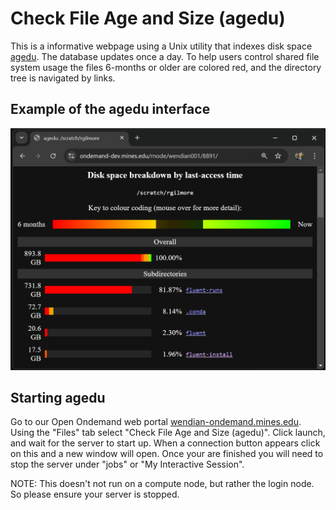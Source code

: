 # Check File Age and Size (agedu)

This is a informative webpage using a Unix utility that indexes disk space [agedu](https://www.chiark.greenend.org.uk/~sgtatham/agedu/). The database updates once a day. To help users control shared file system usage the files 6-months or older are colored red, and the directory tree is navigated by links.

## Example of the agedu interface

![Scratch usage](images/agedu.png)

## Starting agedu

Go to our Open Ondemand web portal [wendian-ondemand.mines.edu](https://wendian-ondemand.mines.edu). Using the "Files" tab select "Check File Age and Size (agedu)". Click launch, and wait for the server to start up. When a connection button appears click on this and a new window will open. Once your are finished you will need to stop the server under "jobs" or "My Interactive Session".

NOTE: This doesn't not run on a compute node, but rather the login node. So please ensure your server is stopped.

[//]: # "on Policy page - Check HPC usage ADD OOD. Data Policy page add agedu link. HPC Etiquette page ADD agedu. EDITS: to Running Matlab page add OOD"
